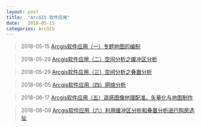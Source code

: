 ```yaml
---
layout: post
title:  "ArcGIS 软件应用"
date:   2018-05-15
categories: ArcGIS
---
```


>2018-05-15 [Arcgis软件应用（一）专题地图的编制](https://blog.csdn.net/define_LIN/article/details/80328031)

>2018-05-29 [Arcgis软件应用（二）空间分析之缓冲区分析](https://blog.csdn.net/define_LIN/article/details/80499346)

>2018-05-29 [Arcgis软件应用（三）空间分析之叠置分析](https://blog.csdn.net/define_LIN/article/details/80501355)

>2018-06-05 [Arcgis软件应用（四）网络分析](https://blog.csdn.net/define_LIN/article/details/80587727)

>2018-06-17 [Arcgis软件应用（五）遥感图像地理配准、矢量化与地图制作](https://blog.csdn.net/define_LIN/article/details/80719563)

>2018-08-09 [Arcgis软件应用（六）利用缓冲区分析和叠置分析进行购房选址](https://blog.csdn.net/define_LIN/article/details/80715308)